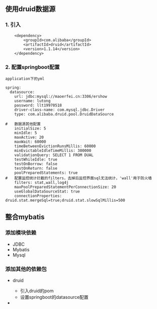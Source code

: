 ## 使用druid数据源 ##

### 1. 引入 ###

<!-- druid数据源 -->
        <dependency>
            <groupId>com.alibaba</groupId>
            <artifactId>druid</artifactId>
            <version>1.1.14</version>
        </dependency>

### 2. 配置springboot配置 ###

    application下的yml
    
    spring:
      datasource:
        url: jdbc:mysql://maoerfei.cn:3306/ershow
        username: lutong
        password: llt19970518
        driver-class-name: com.mysql.jdbc.Driver
        type: com.alibaba.druid.pool.DruidDataSource

    #   数据源其他配置
        initialSize: 5
        minIdle: 5
        maxActive: 20
        maxWait: 60000
        timeBetweenEvictionRunsMillis: 60000
        minEvictableIdleTimeMillis: 300000
        validationQuery: SELECT 1 FROM DUAL
        testWhileIdle: true
        testOnBorrow: false
        testOnReturn: false
        poolPreparedStatements: true
    #   配置监控统计拦截的filters，去掉后监控界面sql无法统计，'wall'用于防火墙  
        filters: stat,wall,log4j
        maxPoolPreparedStatementPerConnectionSize: 20
        useGlobalDataSourceStat: true  
        connectionProperties: druid.stat.mergeSql=true;druid.stat.slowSqlMillis=500
    


## 整合mybatis ##
    
    
### 添加模块依赖 ###

- JDBC
- Mybatis
- Mysql

### 添加其他的依赖包 ###


- druid
    - 引入druid的pom
    - 设置springboot的datasource配置
    

















-